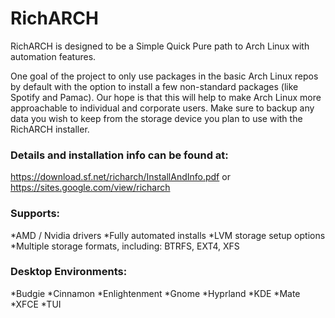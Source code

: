 # RichARCH
RichARCH is designed to be a Simple Quick Pure path to Arch Linux with automation features.

One goal of the project to only use packages in the basic Arch Linux repos by default with the option to install a few non-standard packages (like Spotify and Pamac). Our hope is that this will help to make Arch Linux more approachable to individual and corporate users.
Make sure to backup any data you wish to keep from the storage device you plan to use with the RichARCH installer.

### Details and installation info can be found at:
https://download.sf.net/richarch/InstallAndInfo.pdf
or
https://sites.google.com/view/richarch

### Supports:
*AMD / Nvidia drivers
*Fully automated installs
*LVM storage setup options
*Multiple storage formats, including: BTRFS, EXT4, XFS

### Desktop Environments:
*Budgie
*Cinnamon
*Enlightenment
*Gnome
*Hyprland
*KDE
*Mate
*XFCE
*TUI
